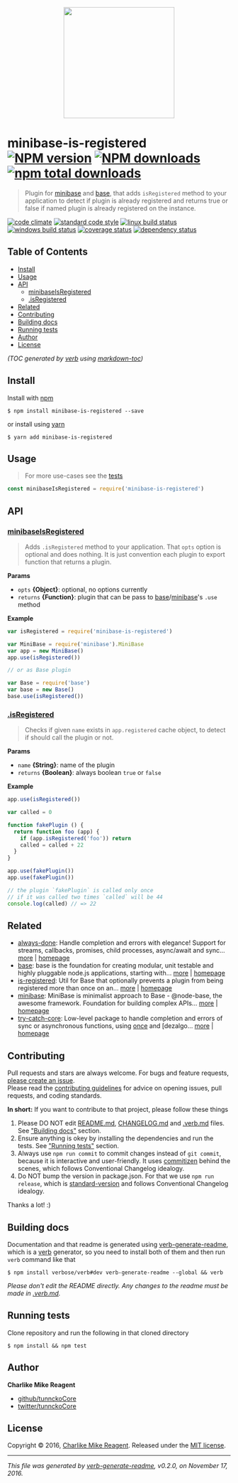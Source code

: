 <p align="center">
  <a href="https://github.com/node-minibase">
    <img height="250" width="250" src="https://avatars1.githubusercontent.com/u/23032863?v=3&s=250">
  </a>
</p>

# minibase-is-registered [![NPM version](https://img.shields.io/npm/v/minibase-is-registered.svg?style=flat)](https://www.npmjs.com/package/minibase-is-registered) [![NPM downloads](https://img.shields.io/npm/dm/minibase-is-registered.svg?style=flat)](https://npmjs.org/package/minibase-is-registered) [![npm total downloads][downloads-img]][downloads-url]

> Plugin for [minibase][] and [base][], that adds `isRegistered` method to your application to detect if plugin is already registered and returns true or false if named plugin is already registered on the instance.

[![code climate][codeclimate-img]][codeclimate-url] 
[![standard code style][standard-img]][standard-url] 
[![linux build status][travis-img]][travis-url] 
[![windows build status][appveyor-img]][appveyor-url] 
[![coverage status][coveralls-img]][coveralls-url] 
[![dependency status][david-img]][david-url]

## Table of Contents
- [Install](#install)
- [Usage](#usage)
- [API](#api)
  * [minibaseIsRegistered](#minibaseisregistered)
  * [.isRegistered](#isregistered)
- [Related](#related)
- [Contributing](#contributing)
- [Building docs](#building-docs)
- [Running tests](#running-tests)
- [Author](#author)
- [License](#license)

_(TOC generated by [verb](https://github.com/verbose/verb) using [markdown-toc](https://github.com/jonschlinkert/markdown-toc))_

## Install
Install with [npm](https://www.npmjs.com/)

```
$ npm install minibase-is-registered --save
```

or install using [yarn](https://yarnpkg.com)

```
$ yarn add minibase-is-registered
```

## Usage
> For more use-cases see the [tests](test.js)

```js
const minibaseIsRegistered = require('minibase-is-registered')
```

## API

### [minibaseIsRegistered](index.js#L36)
> Adds `.isRegistered` method to your application. That `opts` option is optional and does nothing. It is just convention each plugin to export function that returns a plugin.

**Params**

* `opts` **{Object}**: optional, no options currently    
* `returns` **{Function}**: plugin that can be pass to [base][]/[minibase][]'s `.use` method  

**Example**

```js
var isRegistered = require('minibase-is-registered')

var MiniBase = require('minibase').MiniBase
var app = new MiniBase()
app.use(isRegistered())

// or as Base plugin

var Base = require('base')
var base = new Base()
base.use(isRegistered())
```

### [.isRegistered](index.js#L81)
> Checks if given `name` exists in `app.registered` cache object, to detect if should call the plugin or not.

**Params**

* `name` **{String}**: name of the plugin    
* `returns` **{Boolean}**: always boolean `true` or `false`  

**Example**

```js
app.use(isRegistered())

var called = 0

function fakePlugin () {
  return function foo (app) {
    if (app.isRegistered('foo')) return
    called = called + 22
  }
}

app.use(fakePlugin())
app.use(fakePlugin())

// the plugin `fakePlugin` is called only once
// if it was called two times `called` will be 44
console.log(called) // => 22
```

## Related
- [always-done](https://www.npmjs.com/package/always-done): Handle completion and errors with elegance! Support for streams, callbacks, promises, child processes, async/await and sync… [more](https://github.com/hybridables/always-done#readme) | [homepage](https://github.com/hybridables/always-done#readme "Handle completion and errors with elegance! Support for streams, callbacks, promises, child processes, async/await and sync functions. A drop-in replacement for [async-done][] - pass 100% of its tests plus more")
- [base](https://www.npmjs.com/package/base): base is the foundation for creating modular, unit testable and highly pluggable node.js applications, starting with… [more](https://github.com/node-base/base) | [homepage](https://github.com/node-base/base "base is the foundation for creating modular, unit testable and highly pluggable node.js applications, starting with a handful of common methods, like `set`, `get`, `del` and `use`.")
- [is-registered](https://www.npmjs.com/package/is-registered): Util for Base that optionally prevents a plugin from being registered more than once on an… [more](https://github.com/jonschlinkert/is-registered) | [homepage](https://github.com/jonschlinkert/is-registered "Util for Base that optionally prevents a plugin from being registered more than once on an instance")
- [minibase](https://www.npmjs.com/package/minibase): MiniBase is minimalist approach to Base - @node-base, the awesome framework. Foundation for building complex APIs… [more](https://github.com/node-minibase/minibase#readme) | [homepage](https://github.com/node-minibase/minibase#readme "MiniBase is minimalist approach to Base - @node-base, the awesome framework. Foundation for building complex APIs with small units called plugins. Works well with most of the already existing [base][] plugins.")
- [try-catch-core](https://www.npmjs.com/package/try-catch-core): Low-level package to handle completion and errors of sync or asynchronous functions, using [once][] and [dezalgo… [more](https://github.com/hybridables/try-catch-core#readme) | [homepage](https://github.com/hybridables/try-catch-core#readme "Low-level package to handle completion and errors of sync or asynchronous functions, using [once][] and [dezalgo][] libs. Useful for and used in higher-level libs such as [always-done][] to handle completion of anything.")

## Contributing
Pull requests and stars are always welcome. For bugs and feature requests, [please create an issue](https://github.com/node-minibase/minibase-is-registered/issues/new).  
Please read the [contributing guidelines](CONTRIBUTING.md) for advice on opening issues, pull requests, and coding standards.

**In short:** If you want to contribute to that project, please follow these things

1. Please DO NOT edit [README.md](README.md), [CHANGELOG.md](CHANGELOG.md) and [.verb.md](.verb.md) files. See ["Building docs"](#building-docs) section.
2. Ensure anything is okey by installing the dependencies and run the tests. See ["Running tests"](#running-tests) section.
3. Always use `npm run commit` to commit changes instead of `git commit`, because it is interactive and user-friendly. It uses [commitizen][] behind the scenes, which follows Conventional Changelog idealogy.
4. Do NOT bump the version in package.json. For that we use `npm run release`, which is [standard-version][] and follows Conventional Changelog idealogy.

Thanks a lot! :)

## Building docs
Documentation and that readme is generated using [verb-generate-readme][], which is a [verb][] generator, so you need to install both of them and then run `verb` command like that

```
$ npm install verbose/verb#dev verb-generate-readme --global && verb
```

_Please don't edit the README directly. Any changes to the readme must be made in [.verb.md](.verb.md)._

## Running tests
Clone repository and run the following in that cloned directory

```
$ npm install && npm test
```

## Author
**Charlike Mike Reagent**

+ [github/tunnckoCore](https://github.com/tunnckoCore)
+ [twitter/tunnckoCore](http://twitter.com/tunnckoCore)

## License
Copyright © 2016, [Charlike Mike Reagent](http://www.tunnckocore.tk). Released under the [MIT license](LICENSE).

***

_This file was generated by [verb-generate-readme](https://github.com/verbose/verb-generate-readme), v0.2.0, on November 17, 2016._

[always-done]: https://github.com/hybridables/always-done
[async-done]: https://github.com/gulpjs/async-done
[base]: https://github.com/node-base/base
[dezalgo]: https://github.com/npm/dezalgo
[minibase]: https://github.com/node-minibase/minibase
[once]: https://github.com/isaacs/once

[downloads-url]: https://www.npmjs.com/package/minibase-is-registered
[downloads-img]: https://img.shields.io/npm/dt/minibase-is-registered.svg

[codeclimate-url]: https://codeclimate.com/github/node-minibase/minibase-is-registered
[codeclimate-img]: https://img.shields.io/codeclimate/github/node-minibase/minibase-is-registered.svg

[travis-url]: https://travis-ci.org/node-minibase/minibase-is-registered
[travis-img]: https://img.shields.io/travis/node-minibase/minibase-is-registered/master.svg?label=linux

[appveyor-url]: https://ci.appveyor.com/project/tunnckoCore/minibase-is-registered
[appveyor-img]: https://img.shields.io/appveyor/ci/tunnckoCore/minibase-is-registered/master.svg?label=windows

[coveralls-url]: https://coveralls.io/r/node-minibase/minibase-is-registered
[coveralls-img]: https://img.shields.io/coveralls/node-minibase/minibase-is-registered.svg

[david-url]: https://david-dm.org/node-minibase/minibase-is-registered
[david-img]: https://img.shields.io/david/node-minibase/minibase-is-registered.svg

[standard-url]: https://github.com/feross/standard
[standard-img]: https://img.shields.io/badge/code%20style-standard-brightgreen.svg

[commitizen]: https://github.com/commitizen/cz-cli
[standard-version]: https://github.com/conventional-changelog/standard-version
[verb-generate-readme]: https://github.com/verbose/verb-generate-readme
[verb]: https://github.com/verbose/verb